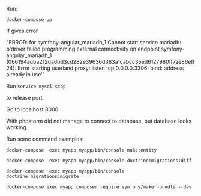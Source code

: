 Run:

`docker-compose up`

If gives error

"ERROR: for symfony-angular_mariadb_1  Cannot start service mariadb: b'driver failed programming external connectivity on endpoint symfony-angular_mariadb_1 (066194adba212da6bd3cd282e39636d383a1cabcc35ed6127980ff7ae86eff24): Error starting userland proxy: listen tcp 0.0.0.0:3306: bind: address already in use'"

Run 
`service mysql stop`

to release port.

Go to localhost:8000

With phpstorm did not manage to connect to database, but database looks working.

Run some command examples:

`docker-compose  exec myapp myapp/bin/console make:entity`

`docker-compose  exec myapp myapp/bin/console doctrine:migrations:diff `

`docker-compose  exec myapp myapp/bin/console doctrine:migrations:migrate`

`docker-compose exec myapp composer require symfony/maker-bundle --dev`

